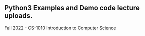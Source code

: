 Python3 Examples and Demo code lecture uploads.
-

Fall 2022 - CS-1010 Introduction to Computer Science
